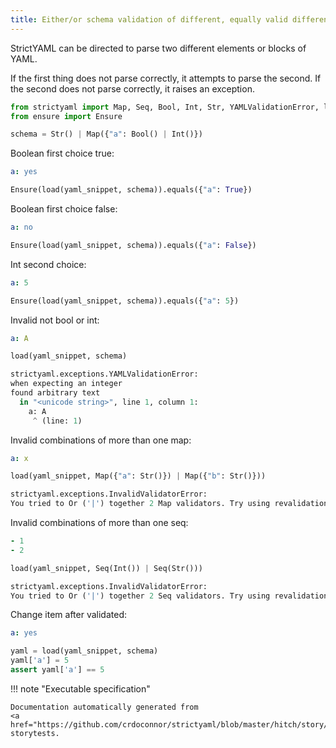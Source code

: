 ```yaml
---
title: Either/or schema validation of different, equally valid different kinds of YAML
---
```



StrictYAML can be directed to parse two different elements or
blocks of YAML.

If the first thing does not parse correctly, it attempts to
parse the second. If the second does not parse correctly,
it raises an exception.




```python
from strictyaml import Map, Seq, Bool, Int, Str, YAMLValidationError, load
from ensure import Ensure

schema = Str() | Map({"a": Bool() | Int()})

```



Boolean first choice true:

```yaml
a: yes
```


```python
Ensure(load(yaml_snippet, schema)).equals({"a": True})

```




Boolean first choice false:

```yaml
a: no
```


```python
Ensure(load(yaml_snippet, schema)).equals({"a": False})

```




Int second choice:

```yaml
a: 5
```


```python
Ensure(load(yaml_snippet, schema)).equals({"a": 5})

```




Invalid not bool or int:

```yaml
a: A
```


```python
load(yaml_snippet, schema)
```


```python
strictyaml.exceptions.YAMLValidationError:
when expecting an integer
found arbitrary text
  in "<unicode string>", line 1, column 1:
    a: A
     ^ (line: 1)
```




Invalid combinations of more than one map:

```yaml
a: x
```


```python
load(yaml_snippet, Map({"a": Str()}) | Map({"b": Str()}))

```


```python
strictyaml.exceptions.InvalidValidatorError:
You tried to Or ('|') together 2 Map validators. Try using revalidation instead.
```




Invalid combinations of more than one seq:

```yaml
- 1
- 2

```


```python
load(yaml_snippet, Seq(Int()) | Seq(Str()))

```


```python
strictyaml.exceptions.InvalidValidatorError:
You tried to Or ('|') together 2 Seq validators. Try using revalidation instead.
```




Change item after validated:

```yaml
a: yes
```


```python
yaml = load(yaml_snippet, schema)
yaml['a'] = 5
assert yaml['a'] == 5

```







!!! note "Executable specification"

    Documentation automatically generated from 
    <a href="https://github.com/crdoconnor/strictyaml/blob/master/hitch/story/or.story">or.story
    storytests.